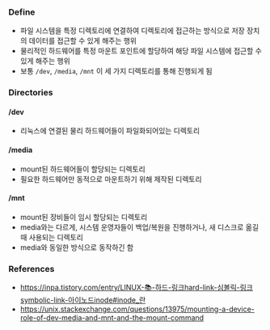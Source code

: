 ### Define
- 파일 시스템을 특정 디렉토리에 연결하여 디렉토리에 접근하는 방식으로 저장 장치의 데이터를 접근할 수 있게 해주는 행위
- 물리적인 하드웨어를 특정 마운트 포인트에 할당하여 해당 파일 시스템에 접근할 수 있게 해주는 행위
- 보통 `/dev`, `/media`, `/mnt` 이 세 가지 디렉토리를 통해 진행되게 됨

### Directories
#### /dev
- 리눅스에 연결된 물리 하드웨어들이 파일화되어있는 디렉토리
#### /media
- mount된 하드웨어들이 할당되는 디렉토리
- 필요한 하드웨어만 동적으로 마운트하기 위해 제작된 디렉토리
#### /mnt
- mount된 장비들이 임시 할당되는 디렉토리
- media와는 다르게, 시스템 운영자들이 백업/복원을 진행하거나, 새 디스크로 옮길 때 사용되는 디렉토리
- media와 동일한 방식으로 동작하긴 함

### References
- https://inpa.tistory.com/entry/LINUX-📚-하드-링크hard-link-심볼릭-링크symbolic-link-아이노드inode#inode_란
- https://unix.stackexchange.com/questions/13975/mounting-a-device-role-of-dev-media-and-mnt-and-the-mount-command